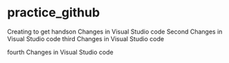 # practice_github
Creating to get handson
Changes in Visual Studio code 
Second Changes in Visual Studio code 
third Changes in Visual Studio code 

fourth Changes in Visual Studio code 